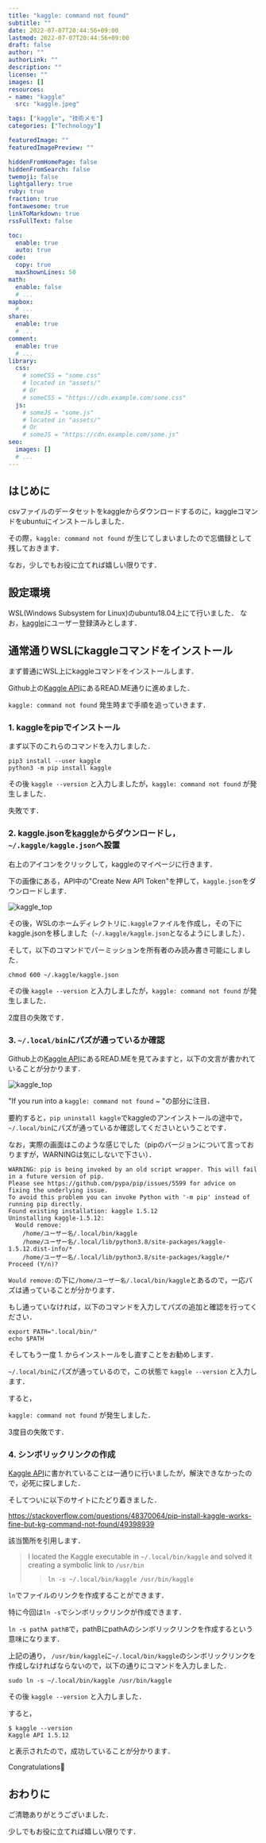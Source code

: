 ```yaml
---
title: "kaggle: command not found"
subtitle: ""
date: 2022-07-07T20:44:56+09:00
lastmod: 2022-07-07T20:44:56+09:00
draft: false
author: ""
authorLink: ""
description: ""
license: ""
images: []
resources:
- name: "kaggle"
  src: "kaggle.jpeg"

tags: ["kaggle", "技術メモ"]
categories: ["Technology"]

featuredImage: ""
featuredImagePreview: ""

hiddenFromHomePage: false
hiddenFromSearch: false
twemoji: false
lightgallery: true
ruby: true
fraction: true
fontawesome: true
linkToMarkdown: true
rssFullText: false

toc:
  enable: true
  auto: true
code:
  copy: true
  maxShownLines: 50
math:
  enable: false
  # ...
mapbox:
  # ...
share:
  enable: true
  # ...
comment:
  enable: true
  # ...
library:
  css:
    # someCSS = "some.css"
    # located in "assets/"
    # Or
    # someCSS = "https://cdn.example.com/some.css"
  js:
    # someJS = "some.js"
    # located in "assets/"
    # Or
    # someJS = "https://cdn.example.com/some.js"
seo:
  images: []
  # ...
---
```


## はじめに

csvファイルのデータセットをkaggleからダウンロードするのに，kaggleコマンドをubuntuにインストールしました．

その際，`kaggle: command not found` が生じてしまいましたので忘備録として残しておきます．

なお，少しでもお役に立てれば嬉しい限りです．

## 設定環境
WSL(Windows Subsystem for Linux)のubuntu18.04上にて行いました．
なお，[kaggle](https://www.kaggle.com/)にユーザー登録済みとします．

## 通常通りWSLにkaggleコマンドをインストール
まず普通にWSL上にkaggleコマンドをインストールします．

Github上の[Kaggle API](https://github.com/Kaggle/kaggle-api)にあるREAD.ME通りに進めました．

`kaggle: command not found` 発生時まで手順を追っていきます．

### 1. kaggleをpipでインストール
まず以下のこれらのコマンドを入力しました．

```
pip3 install --user kaggle
python3 -m pip install kaggle
```

その後 `kaggle --version` と入力しましたが，`kaggle: command not found` が発生しました．

失敗です．

### 2. kaggle.jsonを[kaggle](https://www.kaggle.com/)からダウンロードし，`~/.kaggle/kaggle.json`へ設置
右上のアイコンをクリックして，kaggleのマイページに行きます．

下の画像にある，API中の"Create New API Token"を押して，`kaggle.json`をダウンロードします．

![kaggle_top](https://qiita-user-contents.imgix.net/https%3A%2F%2Fqiita-image-store.s3.ap-northeast-1.amazonaws.com%2F0%2F2310260%2F2540332a-bdec-65ce-9911-2a75ebb2d392.png?ixlib=rb-4.0.0&auto=format&gif-q=60&q=75&w=1400&fit=max&s=c9aae3f4809f81e2de6faff5daee56ea)

その後，WSLのホームディレクトリに`.kaggle`ファイルを作成し，その下にkaggle.jsonを移しました（`~/.kaggle/kaggle.json`となるようにしました）．

そして，以下のコマンドでパーミッションを所有者のみ読み書き可能にしました．

```
chmod 600 ~/.kaggle/kaggle.json
```


その後 `kaggle --version` と入力しましたが，`kaggle: command not found` が発生しました．

2度目の失敗です．

### 3. `~/.local/bin`にパズが通っているか確認
Github上の[Kaggle API](https://github.com/Kaggle/kaggle-api)にあるREAD.MEを見てみますと，以下の文言が書かれていることが分かります．

![kaggle_top](https://qiita-user-contents.imgix.net/https%3A%2F%2Fqiita-image-store.s3.ap-northeast-1.amazonaws.com%2F0%2F2310260%2Fb4f20e86-3524-6716-797f-76fdae5722a0.png?ixlib=rb-4.0.0&auto=format&gif-q=60&q=75&w=1400&fit=max&s=547752b0216227da8c091db3eaae59c9)

"If you run into a `kaggle: command not found` ~ "の部分に注目．

要約すると，`pip uninstall kaggle`でkaggleのアンインストールの途中で，`~/.local/bin`にパズが通っているか確認してくださいということです．

なお，実際の画面はこのような感じでした（pipのバージョンについて言っておりますが，WARNINGは気にしないで下さい）．
```
WARNING: pip is being invoked by an old script wrapper. This will fail in a future version of pip.
Please see https://github.com/pypa/pip/issues/5599 for advice on fixing the underlying issue.
To avoid this problem you can invoke Python with '-m pip' instead of running pip directly.
Found existing installation: kaggle 1.5.12
Uninstalling kaggle-1.5.12:
  Would remove:
    /home/ユーザー名/.local/bin/kaggle
    /home/ユーザー名/.local/lib/python3.8/site-packages/kaggle-1.5.12.dist-info/*
    /home/ユーザー名/.local/lib/python3.8/site-packages/kaggle/*
Proceed (Y/n)? 
```

`Would remove:`の下に`/home/ユーザー名/.local/bin/kaggle`とあるので，一応パズは通っていることが分かります．

もし通っていなければ，以下のコマンドを入力してパズの追加と確認を行ってください．

```
export PATH=".local/bin/"
echo $PATH
```

そしてもう一度 1. からインストールをし直すことをお勧めします．

`~/.local/bin`にパズが通っているので，この状態で `kaggle --version` と入力します．


すると，


`kaggle: command not found` が発生しました．

3度目の失敗です．

### 4. シンボリックリンクの作成
[Kaggle API](https://github.com/Kaggle/kaggle-api)に書かれていることは一通りに行いましたが，解決できなかったので，必死に探しました．

そしてついに以下のサイトにたどり着きました．

https://stackoverflow.com/questions/48370064/pip-install-kaggle-works-fine-but-kg-command-not-found/49398939

該当箇所を引用します．

> I located the Kaggle executable in `~/.local/bin/kaggle` and solved it creating a symbolic link to `/usr/bin`
>>`ln -s ~/.local/bin/kaggle /usr/bin/kaggle`

`ln`でファイルのリンクを作成することができます．

特に今回は`ln -s`でシンボリックリンクが作成できます．

`ln -s pathA pathB`で，pathBにpathAのシンボリックリンクを作成するという意味になります．

上記の通り， `/usr/bin/kaggle`に`~/.local/bin/kaggle`のシンボリックリンクを作成しなければならないので，以下の通りにコマンドを入力しました．

```
sudo ln -s ~/.local/bin/kaggle /usr/bin/kaggle
```

その後 `kaggle --version` と入力しました．

すると，


```
$ kaggle --version
Kaggle API 1.5.12
```

と表示されたので，成功していることが分かります．

Congratulations:tada:

## おわりに
ご清聴ありがとうございました．

少しでもお役に立てれば嬉しい限りです．

